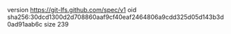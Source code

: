 version https://git-lfs.github.com/spec/v1
oid sha256:30dcd1300d2d708860aaf9cf40eaf2464806a9cdd325d05d143b3d0ad91aab6c
size 239
